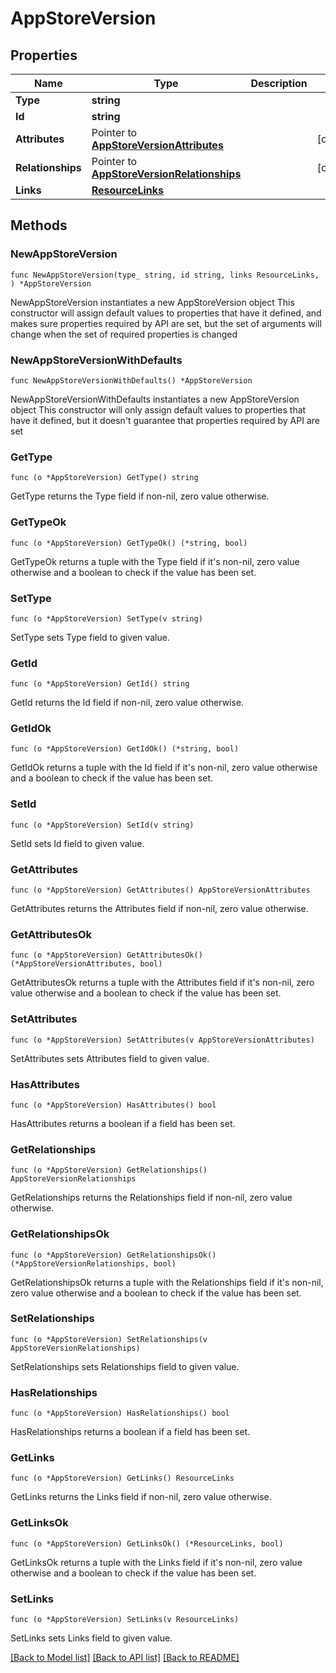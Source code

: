 # AppStoreVersion

## Properties

Name | Type | Description | Notes
------------ | ------------- | ------------- | -------------
**Type** | **string** |  | 
**Id** | **string** |  | 
**Attributes** | Pointer to [**AppStoreVersionAttributes**](AppStoreVersion_attributes.md) |  | [optional] 
**Relationships** | Pointer to [**AppStoreVersionRelationships**](AppStoreVersion_relationships.md) |  | [optional] 
**Links** | [**ResourceLinks**](ResourceLinks.md) |  | 

## Methods

### NewAppStoreVersion

`func NewAppStoreVersion(type_ string, id string, links ResourceLinks, ) *AppStoreVersion`

NewAppStoreVersion instantiates a new AppStoreVersion object
This constructor will assign default values to properties that have it defined,
and makes sure properties required by API are set, but the set of arguments
will change when the set of required properties is changed

### NewAppStoreVersionWithDefaults

`func NewAppStoreVersionWithDefaults() *AppStoreVersion`

NewAppStoreVersionWithDefaults instantiates a new AppStoreVersion object
This constructor will only assign default values to properties that have it defined,
but it doesn't guarantee that properties required by API are set

### GetType

`func (o *AppStoreVersion) GetType() string`

GetType returns the Type field if non-nil, zero value otherwise.

### GetTypeOk

`func (o *AppStoreVersion) GetTypeOk() (*string, bool)`

GetTypeOk returns a tuple with the Type field if it's non-nil, zero value otherwise
and a boolean to check if the value has been set.

### SetType

`func (o *AppStoreVersion) SetType(v string)`

SetType sets Type field to given value.


### GetId

`func (o *AppStoreVersion) GetId() string`

GetId returns the Id field if non-nil, zero value otherwise.

### GetIdOk

`func (o *AppStoreVersion) GetIdOk() (*string, bool)`

GetIdOk returns a tuple with the Id field if it's non-nil, zero value otherwise
and a boolean to check if the value has been set.

### SetId

`func (o *AppStoreVersion) SetId(v string)`

SetId sets Id field to given value.


### GetAttributes

`func (o *AppStoreVersion) GetAttributes() AppStoreVersionAttributes`

GetAttributes returns the Attributes field if non-nil, zero value otherwise.

### GetAttributesOk

`func (o *AppStoreVersion) GetAttributesOk() (*AppStoreVersionAttributes, bool)`

GetAttributesOk returns a tuple with the Attributes field if it's non-nil, zero value otherwise
and a boolean to check if the value has been set.

### SetAttributes

`func (o *AppStoreVersion) SetAttributes(v AppStoreVersionAttributes)`

SetAttributes sets Attributes field to given value.

### HasAttributes

`func (o *AppStoreVersion) HasAttributes() bool`

HasAttributes returns a boolean if a field has been set.

### GetRelationships

`func (o *AppStoreVersion) GetRelationships() AppStoreVersionRelationships`

GetRelationships returns the Relationships field if non-nil, zero value otherwise.

### GetRelationshipsOk

`func (o *AppStoreVersion) GetRelationshipsOk() (*AppStoreVersionRelationships, bool)`

GetRelationshipsOk returns a tuple with the Relationships field if it's non-nil, zero value otherwise
and a boolean to check if the value has been set.

### SetRelationships

`func (o *AppStoreVersion) SetRelationships(v AppStoreVersionRelationships)`

SetRelationships sets Relationships field to given value.

### HasRelationships

`func (o *AppStoreVersion) HasRelationships() bool`

HasRelationships returns a boolean if a field has been set.

### GetLinks

`func (o *AppStoreVersion) GetLinks() ResourceLinks`

GetLinks returns the Links field if non-nil, zero value otherwise.

### GetLinksOk

`func (o *AppStoreVersion) GetLinksOk() (*ResourceLinks, bool)`

GetLinksOk returns a tuple with the Links field if it's non-nil, zero value otherwise
and a boolean to check if the value has been set.

### SetLinks

`func (o *AppStoreVersion) SetLinks(v ResourceLinks)`

SetLinks sets Links field to given value.



[[Back to Model list]](../README.md#documentation-for-models) [[Back to API list]](../README.md#documentation-for-api-endpoints) [[Back to README]](../README.md)


